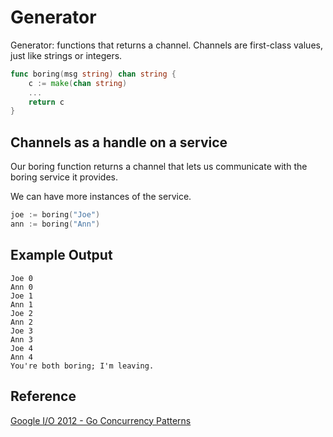# Generator
Generator: functions that returns a channel. Channels are first-class values, just like strings or integers.
```go
func boring(msg string) chan string {
    c := make(chan string)
    ...
    return c
}
```
## Channels as a handle on a service
Our boring function returns a channel that lets us communicate with the boring service it provides.

We can have more instances of the service.
```go
joe := boring("Joe")
ann := boring("Ann")
```

## Example Output
```
Joe 0
Ann 0
Joe 1
Ann 1
Joe 2
Ann 2
Joe 3
Ann 3
Joe 4
Ann 4
You're both boring; I'm leaving.
```

## Reference
[Google I/O 2012 - Go Concurrency Patterns](https://www.youtube.com/watch?v=f6kdp27TYZs)